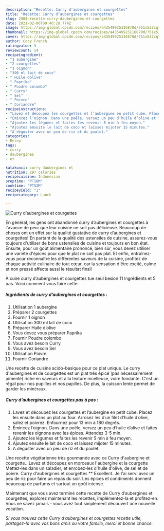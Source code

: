 ```yaml
---
description: "Recette: Curry d’aubergines et courgettes"
title: "Recette: Curry d’aubergines et courgettes"
slug: 2884-recette-curry-daubergines-et-courgettes
date: 2021-02-06T09:40:28.774Z
image: https://img-global.cpcdn.com/recipes/a43549925116870d/751x532cq70/curry-daubergines-et-courgettes-photo-principale-de-la-recette.jpg
thumbnail: https://img-global.cpcdn.com/recipes/a43549925116870d/751x532cq70/curry-daubergines-et-courgettes-photo-principale-de-la-recette.jpg
cover: https://img-global.cpcdn.com/recipes/a43549925116870d/751x532cq70/curry-daubergines-et-courgettes-photo-principale-de-la-recette.jpg
author: Cory French
ratingvalue: 3
reviewcount: 14
recipeingredient:
- "1 aubergine"
- "2 courgettes"
- "1 oignon"
- "300 ml lait de coco"
- " Huile dolive"
- " Paprika"
- " Poudre colombo"
- " Curry"
- " Sel"
- " Poivre"
- " Coriandre"
recipeinstructions:
- "Lavez et découpez les courgettes et l’aubergine en petit cube. Placez les ensuite dans un plat au four. Arrosez les d’un filet d’huile d’olive, salez et poivrez. Enfournez pour 13 min à 180 degrés."
- "Émincez l’oignon. Dans une poêle, versez un peu d’huile d’olive et faites revenir les oignons avec les épices. Attendez 3-5 min."
- "Ajoutez les légumes et faites les revenir 5 min à feu moyen."
- "Ajoutez ensuite le lait de coco et laissez mijoter 15 minutes."
- "A déguster avec un peu de riz et du poulet."
categories:
- Resep
tags:
- curry
- daubergines
- et

katakunci: curry daubergines et 
nutrition: 297 calories
recipecuisine: Indonesian
preptime: "PT16M"
cooktime: "PT52M"
recipeyield: "1"
recipecategory: Lunch

---
```



![Curry d’aubergines et courgettes](https://img-global.cpcdn.com/recipes/a43549925116870d/751x532cq70/curry-daubergines-et-courgettes-photo-principale-de-la-recette.jpg)

En général, les gens ont abandonné curry d’aubergines et courgettes à l'avance de peur que leur cuisine ne soit pas délicieuse. Beaucoup de choses ont un effet sur la qualité gustative de curry d’aubergines et courgettes! En partant de la qualité des ustensiles de cuisine, assurez-vous toujours d'utiliser de bons ustensiles de cuisine et toujours en bon état. Ensuite, pour un goût alimentaire prononcé, bien sûr, vous devez utiliser une variété d'épices pour que le plat ne soit pas plat. Et enfin, entraînez-vous pour reconnaître les différentes saveurs de la cuisine, profitez de chaque activité culinaire de tout cœur, car la sensation d'être excité, calme et non pressé affecte aussi le résultat final!

<!--inarticleads1-->

À cuire curry d’aubergines et courgettes tue seul besion 11 Ingrédients et 5 pas. Voici comment vous faire cette.

##### Ingrédients de curry d’aubergines et courgettes :

1. Utilisation 1 aubergine
1. Préparer 2 courgettes
1. Fournir 1 oignon
1. Utilisation 300 ml lait de coco
1. Préparer  Huile d’olive
1. Vous devez vous préparer  Paprika
1. Fournir  Poudre colombo
1. Vous avez besoin  Curry
1. Vous avez besoin  Sel
1. Utilisation  Poivre
1. Fournir  Coriandre


Une recette de cuisine acido-basique pour ce plat unique. Le curry d&#39;aubergines et de courgettes est un plat très épicé (pas nécessairement pimenté) riche en saveurs et à la texture moelleuse, voire fondante. C&#39;est un régal pour nos pupilles et nos papilles. De plus, la cuisson lente permet de garder les minéraux. 

<!--inarticleads2-->

##### Curry d’aubergines et courgettes pas à pas :

1. Lavez et découpez les courgettes et l’aubergine en petit cube. Placez les ensuite dans un plat au four. Arrosez les d’un filet d’huile d’olive, salez et poivrez. Enfournez pour 13 min à 180 degrés.
1. Émincez l’oignon. Dans une poêle, versez un peu d’huile d’olive et faites revenir les oignons avec les épices. Attendez 3-5 min.
1. Ajoutez les légumes et faites les revenir 5 min à feu moyen.
1. Ajoutez ensuite le lait de coco et laissez mijoter 15 minutes.
1. A déguster avec un peu de riz et du poulet.


Une recette végétarienne très gourmande avec ce Curry d&#39;aubergine et courgette.. Lavez et découpez en morceaux l&#39;aubergine et la courgette Mettez-les dans un saladier, et enrobez-les d&#39;huile d&#39;olive, de sel et de poivre. Curry d&#39;aubergines et courgettes ** Excellent. Je l&#39;ai servi avec un peu de riz pour faire un repas du soir. Les épices et condiments donnent beaucoup de parfums et surtout un goût intense. 

<!--inarticleads1-->

<p>
Maintenant que vous avez terminé cette recette de Curry d’aubergines et courgettes, explorez maintenant les recettes, implémentez-la et profitez-en. Vous ne savez jamais - vous avez tout simplement découvert une nouvelle vocation.
</p>

<p>
<i>Si vous trouvez cette Curry d’aubergines et courgettes recette utile, partagez-la avec vos bons amis ou votre famille, merci et bonne chance.</i>
</p>
